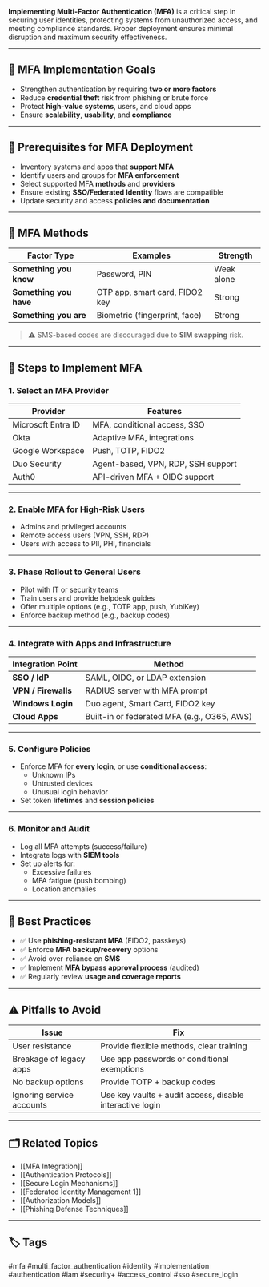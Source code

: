 **Implementing Multi-Factor Authentication (MFA)** is a critical step in securing user identities, protecting systems from unauthorized access, and meeting compliance standards. Proper deployment ensures minimal disruption and maximum security effectiveness.

---

## 🎯 MFA Implementation Goals

- Strengthen authentication by requiring **two or more factors**
- Reduce **credential theft** risk from phishing or brute force
- Protect **high-value systems**, users, and cloud apps
- Ensure **scalability**, **usability**, and **compliance**

---

## 🔑 Prerequisites for MFA Deployment

- Inventory systems and apps that **support MFA**
- Identify users and groups for **MFA enforcement**
- Select supported MFA **methods** and **providers**
- Ensure existing **SSO/Federated Identity** flows are compatible
- Update security and access **policies and documentation**

---

## 🔐 MFA Methods

| Factor Type        | Examples                             | Strength     |
|---------------------|--------------------------------------|--------------|
| **Something you know** | Password, PIN                     | Weak alone   |
| **Something you have** | OTP app, smart card, FIDO2 key    | Strong       |
| **Something you are**  | Biometric (fingerprint, face)     | Strong       |

> ⚠️ SMS-based codes are discouraged due to **SIM swapping** risk.

---

## 🧭 Steps to Implement MFA

### 1. **Select an MFA Provider**

| Provider           | Features                                  |
|--------------------|-------------------------------------------|
| Microsoft Entra ID | MFA, conditional access, SSO              |
| Okta               | Adaptive MFA, integrations                |
| Google Workspace   | Push, TOTP, FIDO2                         |
| Duo Security       | Agent-based, VPN, RDP, SSH support        |
| Auth0              | API-driven MFA + OIDC support             |

---

### 2. **Enable MFA for High-Risk Users**

- Admins and privileged accounts
- Remote access users (VPN, SSH, RDP)
- Users with access to PII, PHI, financials

---

### 3. **Phase Rollout to General Users**

- Pilot with IT or security teams
- Train users and provide helpdesk guides
- Offer multiple options (e.g., TOTP app, push, YubiKey)
- Enforce backup method (e.g., backup codes)

---

### 4. **Integrate with Apps and Infrastructure**

| Integration Point   | Method                                        |
|---------------------|-----------------------------------------------|
| **SSO / IdP**        | SAML, OIDC, or LDAP extension                 |
| **VPN / Firewalls**  | RADIUS server with MFA prompt                 |
| **Windows Login**    | Duo agent, Smart Card, FIDO2 key              |
| **Cloud Apps**       | Built-in or federated MFA (e.g., O365, AWS)  |

---

### 5. **Configure Policies**

- Enforce MFA for **every login**, or use **conditional access**:
  - Unknown IPs
  - Untrusted devices
  - Unusual login behavior
- Set token **lifetimes** and **session policies**

---

### 6. **Monitor and Audit**

- Log all MFA attempts (success/failure)
- Integrate logs with **SIEM tools**
- Set up alerts for:
  - Excessive failures
  - MFA fatigue (push bombing)
  - Location anomalies

---

## 🧠 Best Practices

- ✅ Use **phishing-resistant MFA** (FIDO2, passkeys)
- ✅ Enforce **MFA backup/recovery** options
- ✅ Avoid over-reliance on **SMS**
- ✅ Implement **MFA bypass approval process** (audited)
- ✅ Regularly review **usage and coverage reports**

---

## ⚠️ Pitfalls to Avoid

| Issue                        | Fix                                                    |
|-----------------------------|---------------------------------------------------------|
| User resistance              | Provide flexible methods, clear training               |
| Breakage of legacy apps     | Use app passwords or conditional exemptions            |
| No backup options            | Provide TOTP + backup codes                            |
| Ignoring service accounts   | Use key vaults + audit access, disable interactive login|

---

## 🗂 Related Topics

- [[MFA Integration]]
- [[Authentication Protocols]]
- [[Secure Login Mechanisms]]
- [[Federated Identity Management 1]]
- [[Authorization Models]]
- [[Phishing Defense Techniques]]

---

## 🏷 Tags

#mfa #multi_factor_authentication #identity #implementation #authentication #iam #security+ #access_control #sso #secure_login

